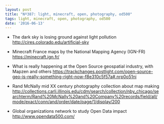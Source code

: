 ```yaml
---
layout: post
title: "Nº387: light, minecraft, open, photography, od500"
tags: light, minecraft, open, photography, od500
date: '2016-06-13'
---
```


* The dark sky is losing ground against light pollution
  http://cires.colorado.edu/artificial-sky

* Minecraft France maps by the National Mapping Agency (IGN-FR)
  https://minecraft.ign.fr/

* What is really happening at the Open Source geospatial industry, with Mapzen and others
  https://trackchanges.postlight.com/open-source-geo-is-really-something-right-now-f8e310c5f57a#.nrp0o51ni

* Rand McNally mid XX century photography collection about map making
  http://collections.carli.illinois.edu/cdm/search/collection/nby_chicago/searchterm/Rand%20McNally%20and%20Company%20records/field/all/mode/exact/conn/and/order/date/page/1/display/200

* Global organizations network to study Open Data impact
  http://www.opendata500.com/


